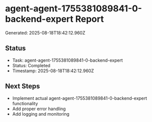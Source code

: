 # agent-agent-1755381089841-0-backend-expert Report

Generated: 2025-08-18T18:42:12.960Z

## Status
- Task: agent-agent-1755381089841-0-backend-expert
- Status: Completed
- Timestamp: 2025-08-18T18:42:12.960Z

## Next Steps
- Implement actual agent-agent-1755381089841-0-backend-expert functionality
- Add proper error handling
- Add logging and monitoring
